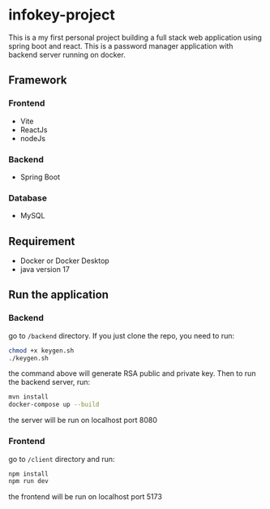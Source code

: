 # infokey-project

This is a my first personal project building a full stack web application
using spring boot and react. This is a password manager application with
backend server running on docker.

## Framework
### Frontend
- Vite
- ReactJs
- nodeJs

### Backend
- Spring Boot

### Database
-  MySQL

## Requirement
- Docker or Docker Desktop
- java version 17

## Run the application

### Backend
go to `/backend` directory. If you just clone the repo, you need to run:
```bash
chmod +x keygen.sh
./keygen.sh
```
the command above will generate RSA public and private key. Then to run the backend server, run:
```bash
mvn install
docker-compose up --build
```
the server will be run on localhost port 8080

### Frontend
go to `/client` directory and run:

```bash
npm install
npm run dev
```
the frontend will be run on localhost port 5173